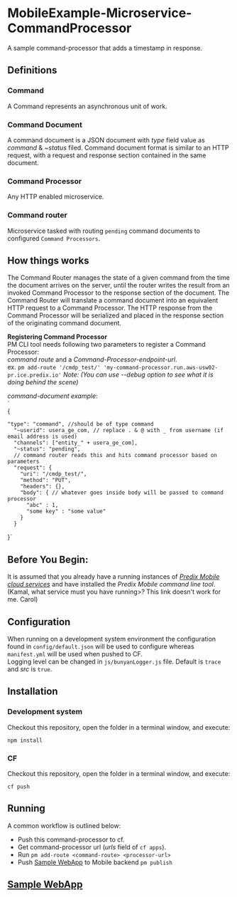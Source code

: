 # MobileExample-Microservice-CommandProcessor
A sample command-processor that adds a timestamp in response.  

## Definitions  

### Command    
A Command represents an asynchronous unit of work.  

### Command Document  
A command document is a JSON document with _type_ field value as _command_ & _~status_ filed. Command document format is similar to an HTTP request, with a request and response section contained in the same document.  

### Command Processor  
Any HTTP enabled microservice.

### Command router  
Microservice tasked with routing `pending` command documents to configured `Command Processors`.  


## How things works
The Command Router manages the state of a given command from the time the document arrives on the server, until the router writes the result from an invoked Command Processor to the response section of the document. The Command Router will translate a command document into an equivalent HTTP request to a Command Processor. The HTTP response from the Command Processor will be serialized and placed in the response section of the originating command document.  

**Registering Command Processor**  
PM CLI tool needs following two parameters to register a Command Processor:  
*_command route_* and a *_Command-Processor-endpoint-url_*.  
ex. `pm add-route '/cmdp_test/' 'my-command-processor.run.aws-usw02-pr.ice.predix.io'` _Note: (You can use --debug option to see what it is doing behind the scene)_  

_command-document example_:  
`  
{

    "type": "command", //should be of type command  
      "~userid": usera_ge_com, // replace . & @ with _ from username (if email address is used)
      "channels": ["entity_" + usera_ge_com],
      "~status": "pending",
      // command router reads this and hits command processor based on parameters
      "request": {
        "uri": "/cmdp_test/",
        "method": "PUT",
        "headers": {},
        "body": { // whatever goes inside body will be passed to command processor
          "abc" : 1,
          "some key" : "some value"
        }
      }
  }`  
  ## Before You Begin:
  It is assumed that you already have a running instances of [_Predix Mobile cloud services_](https://www.predix.io/docs#rae4EfJ6) and have installed the _Predix Mobile command line tool_.  (Kamal, what service must you have running>? This link doesn't work for me. Carol)

## Configuration
When running on a development system environment the configuration found in `config/default.json` will be used to configure whereas `manifest.yml` will be used when pushed to CF.  
Logging level can be changed in `js/bunyanLogger.js` file. Default is `trace` and _src_ is `true`.

## Installation

### Development system
Checkout this repository, open the folder in a terminal window, and execute:  
```
npm install
```  
### CF  
Checkout this repository, open the folder in a terminal window, and execute:  
```
cf push
```

## Running

A common workflow is outlined below:
- Push this command-processor to cf.  
- Get command-processor url (_urls_ field of `cf apps`).
- Run `pm add-route <command-route> <processor-url>`
- Push [Sample WebApp] to Mobile backend `pm publish`

## [Sample WebApp]
[Sample WebApp]:https://github.com/PredixDev/MobileExample-WebApp-SendCommand
